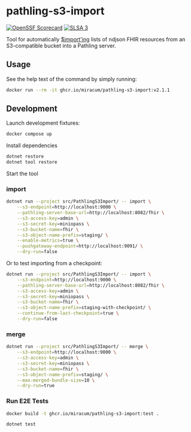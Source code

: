 # pathling-s3-import

[![OpenSSF Scorecard](https://api.securityscorecards.dev/projects/github.com/miracum/pathling-s3-import/badge)](https://api.securityscorecards.dev/projects/github.com/miracum/pathling-s3-import)
[![SLSA 3](https://slsa.dev/images/gh-badge-level3.svg)](https://slsa.dev)

Tool for automatically [$import'ing](https://pathling.csiro.au/docs/server/operations/import) lists of ndjson FHIR resources from an S3-compatible bucket into a Pathling server.

## Usage

See the help text of the command by simply running:

```sh
docker run --rm -it ghcr.io/miracum/pathling-s3-import:v2.1.1
```

## Development

Launch development fixtures:

```sh
docker compose up
```

Install dependencies

```sh
dotnet restore
dotnet tool restore
```

Start the tool

### import

```sh
dotnet run --project src/PathlingS3Import/ -- import \
    --s3-endpoint=http://localhost:9000 \
    --pathling-server-base-url=http://localhost:8082/fhir \
    --s3-access-key=admin \
    --s3-secret-key=miniopass \
    --s3-bucket-name=fhir \
    --s3-object-name-prefix=staging/ \
    --enable-metrics=true \
    --pushgateway-endpoint=http://localhost:9091/ \
    --dry-run=false
```

Or to test importing from a checkpoint:

```sh
dotnet run --project src/PathlingS3Import/ -- import \
    --s3-endpoint=http://localhost:9000 \
    --pathling-server-base-url=http://localhost:8082/fhir \
    --s3-access-key=admin \
    --s3-secret-key=miniopass \
    --s3-bucket-name=fhir \
    --s3-object-name-prefix=staging-with-checkpoint/ \
    --continue-from-last-checkpoint=true \
    --dry-run=false
```

### merge

```sh
dotnet run --project src/PathlingS3Import/ -- merge \
    --s3-endpoint=http://localhost:9000 \
    --s3-access-key=admin \
    --s3-secret-key=miniopass \
    --s3-bucket-name=fhir \
    --s3-object-name-prefix=staging/ \
    --max-merged-bundle-size=10 \
    --dry-run=true
```

### Run E2E Tests

```sh
docker build -t ghcr.io/miracum/pathling-s3-import:test .

dotnet test
```
